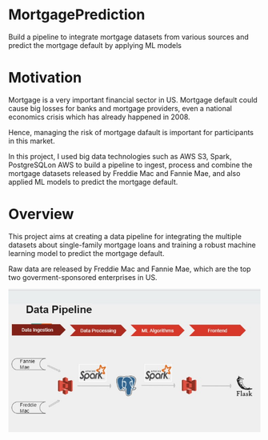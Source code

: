# MortgagePrediction
Build a pipeline to integrate mortgage datasets from various sources and predict the mortgage default by applying ML models

# Motivation
Mortgage is a very important financial sector in US. Mortgage default could cause big losses for banks and mortgage providers, even a national economics crisis which has already happened in 2008.

Hence, managing the risk of mortgage dafault is important for participants in this market.

In this project, I used big data technologies such as AWS S3, Spark, PostgreSQLon AWS to build a pipeline to ingest, process and combine the mortgage datasets released by Freddie Mac and Fannie Mae, and also applied ML models to predict the mortgage default.

# Overview
This project aims at creating a data pipeline for integrating the multiple datasets about single-family mortgage loans and training a robust machine learning model to predict the mortgage default.

Raw data are released by Freddie Mac and Fannie Mae, which are the top two goverment-sponsored enterprises in US.

![pipeline](pipeline.jpg "Data Pipeline")
